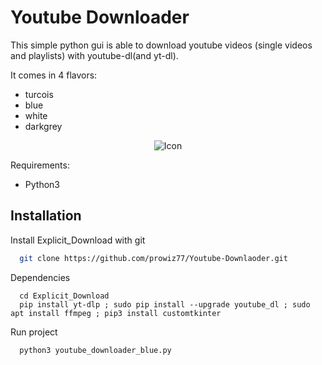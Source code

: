 # Youtube Downloader
This simple python gui is able to download youtube videos (single videos and playlists) with youtube-dl(and yt-dl).

It comes in 4 flavors:
  - turcois
  - blue
  - white
  - darkgrey

<p align="center">
    <img src="https://github.com/prowiz77/Youtube-Downlaoder/blob/main/images/mockup.png" alt="Icon" />
</p>


Requirements:
  - Python3
   


## Installation

Install Explicit_Download with git

```bash
  git clone https://github.com/prowiz77/Youtube-Downlaoder.git
```

Dependencies
```
  cd Explicit_Download  
  pip install yt-dlp ; sudo pip install --upgrade youtube_dl ; sudo apt install ffmpeg ; pip3 install customtkinter
```

Run project

```bash
  python3 youtube_downloader_blue.py
```  
    
